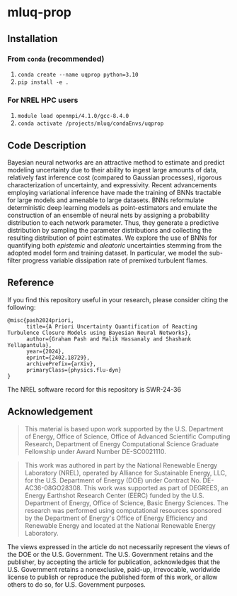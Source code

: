 # mluq-prop

## Installation
### From `conda` (recommended)

1. `conda create --name uqprop python=3.10`
2. `pip install -e .`

### For NREL HPC users
1. `module load openmpi/4.1.0/gcc-8.4.0`
2. `conda activate /projects/mluq/condaEnvs/uqprop`

## Code Description
Bayesian neural networks are an attractive method to estimate and predict modeling uncertainty due to their ability to ingest large amounts of data, relatively fast inference cost (compared to Gaussian processes), rigorous characterization of uncertainty, and expressivity. Recent advancements employing variational inference have made the training of BNNs tractable for large models and amenable to large datasets. BNNs reformulate deterministic deep learning models as point-estimators and emulate the construction of an ensemble of neural nets by assigning a probability distribution to each network parameter. Thus, they generate a predictive distribution by sampling the parameter distributions and collecting the resulting distribution of point estimates. We explore the use of BNNs for quantifying both _epistemic_ and _aleatoric_ uncertainties stemming from the adopted model form and training dataset. In particular, we model the sub-filter progress variable dissipation rate of premixed turbulent flames.

## Reference
If you find this repository useful in your research, please consider citing the following:
```
@misc{pash2024priori,
      title={A Priori Uncertainty Quantification of Reacting Turbulence Closure Models using Bayesian Neural Networks}, 
      author={Graham Pash and Malik Hassanaly and Shashank Yellapantula},
      year={2024},
      eprint={2402.18729},
      archivePrefix={arXiv},
      primaryClass={physics.flu-dyn}
}
```
The NREL software record for this repository is SWR-24-36

## Acknowledgement
> This material is based upon work supported by the U.S. Department of Energy, Office of Science, Office of Advanced Scientific Computing Research, Department of Energy Computational Science Graduate Fellowship under Award Number DE-SC0021110.

> This work was authored in part by the National Renewable Energy Laboratory (NREL), operated by Alliance for Sustainable Energy, LLC, for the U.S. Department of Energy (DOE) under Contract No. DE-AC36-08GO28308. This work was supported as part of DEGREES, an Energy Earthshot Research Center (EERC) funded by the U.S. Department of Energy, Office of Science, Basic Energy Sciences. The research was performed using computational resources sponsored by the Department of Energy's Office of Energy Efficiency and Renewable Energy and located at the National Renewable Energy Laboratory.

The views expressed in the article do not necessarily represent the views of the DOE or the U.S. Government. The U.S. Government retains and the publisher, by accepting the article for publication, acknowledges that the U.S. Government retains a nonexclusive, paid-up, irrevocable, worldwide license to publish or reproduce the published form of this work, or allow others to do so, for U.S. Government purposes.
